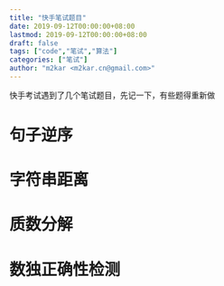 ```yaml
---
title: "快手笔试题目"
date: 2019-09-12T00:00:00+08:00
lastmod: 2019-09-12T00:00:00+08:00
draft: false
tags: ["code","笔试","算法"]
categories: ["笔试"]
author: "m2kar <m2kar.cn@gmail.com>"
---
```


快手考试遇到了几个笔试题目，先记一下，有些题得重新做

# 句子逆序

<script src="https://gist.github.com/m2kar/315bdfb0581678d2f4159a6f7913b017.js"></script>

# 字符串距离
<script src="https://gist.github.com/m2kar/859f28d4a86c6dbe39e20411966a0842.js"></script>

# 质数分解
<script src="https://gist.github.com/m2kar/a9e20dd2301ceb8f7330001aba6a4823.js"></script>

# 数独正确性检测
<script src="https://gist.github.com/m2kar/5cd5fb94a254feb278ffc3d0702ad3da.js"></script>
